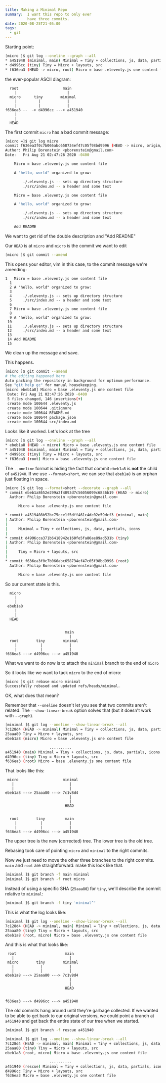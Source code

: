 ```yaml
---
title: Making a Minimal Repo
summary:  I want this repo to only ever
          have three commits.
date: 2020-08-25T21-05:00
tags:
  - git
---
```



Starting point:

```bash
[micro ]$ git log --oneline --graph --all
* a451940 (minimal, main) Minimal = Tiny + collections, js, data, partials, icons
* d4996cc (tiny) Tiny = Micro + layouts, src
* f636ea3 (HEAD -> micro, root) Micro = base .eleventy.js one content file
```

the ever-popular ASCII diagram:

```text
  root                    main
    |                       |
  micro      tiny        minimal
    |          |            |
    |          |            |
f636ea3 --  -> d4996cc ---> a451940
    |
    |
  HEAD
```

The first commit `micro` has
a bad commit message:

```bash
[micro =]$ git log micro
commit f636ea3f0c7b066abc658734ef47c05f98bd9996 (HEAD -> micro, origin/micro, root)
Author: Philip Borenstein <pborenstein@gmail.com>
Date:   Fri Aug 21 02:47:26 2020 -0400

    Micro = base .eleventy.js one content file

    A "hello, world" organized to grow:

        ./.eleventy.js -- sets up directory structure
        ./src/index.md -- a header and some text

    Micro = base .eleventy.js one content file

    A "hello, world" organized to grow:

        ./.eleventy.js -- sets up directory structure
        ./src/index.md -- a header and some text

    Add README
```

We want to get rid of the double description
and "Add READNE"

Our `HEAD` is at `micro`
and `micro` is the commit we want to edit


```bash
[micro ]$ git commit --amend
```

This opens your editor, vim in this case,
to the commit message we're amending:

```vim
1   Micro = base .eleventy.js one content file
  1
  2 A "hello, world" organized to grow:
  3
  4     ./.eleventy.js -- sets up directory structure
  5     ./src/index.md -- a header and some text
  6
  7 Micro = base .eleventy.js one content file
  8
  9 A "hello, world" organized to grow:
 10
 11     ./.eleventy.js -- sets up directory structure
 12     ./src/index.md -- a header and some text
 13
 14 Add README
 15
 ```

We clean up the message and save.

This happens.

```bash
[micro ]$ git commit --amend
# the editing happened here
Auto packing the repository in background for optimum performance.
See "git help gc" for manual housekeeping.
[micro ebeb1a8] Micro = base .eleventy.js one content file
 Date: Fri Aug 21 02:47:26 2020 -0400
 5 files changed, 146 insertions(+)
 create mode 100644 .eleventy.js
 create mode 100644 .gitignore
 create mode 100644 README.md
 create mode 100644 package.json
 create mode 100644 src/index.md
 ```

Looks like it worked. Let's look at the tree

```bash
[micro ]$ git log --oneline --graph --all
* ebeb1a8 (HEAD -> micro) Micro = base .eleventy.js one content file
* a451940 (minimal, main) Minimal = Tiny + collections, js, data, partials, icons
* d4996cc (tiny) Tiny = Micro + layouts, src
* f636ea3 (root) Micro = base .eleventy.js one content file
```

The `--oneline` format is hiding the fact that
commit `ebeb1a8` is **not** the child of `a451940`.
If we use `--format=short`, we can see that
`ebeb1a8` is an orphan just floating in space.


```bash
[micro ]$ git log --format=short --decorate --graph --all
* commit ebeb1a8652e299a2f4093d7c56056099c6836b19 (HEAD -> micro)
  Author: Philip Borenstein <pborenstein@gmail.com>

      Micro = base .eleventy.js one content file

* commit a4519408b52bc75cce1f5dff461c4dc02e59dcf3 (minimal, main)
| Author: Philip Borenstein <pborenstein@gmail.com>
|
|     Minimal = Tiny + collections, js, data, partials, icons
|
* commit d4996cca371b6418942e160fe5fa86ae89ad531b (tiny)
| Author: Philip Borenstein <pborenstein@gmail.com>
|
|     Tiny = Micro + layouts, src
|
* commit f636ea3f0c7b066abc658734ef47c05f98bd9996 (root)
  Author: Philip Borenstein <pborenstein@gmail.com>

      Micro = base .eleventy.js one content file

```

So our current state is this.


```text
  micro
    |
    |
 ebeb1a8
    |
    |
  HEAD


                           main
                             |
  root        tiny        minimal
    |           |            |
    |           |            |
f636ea3 ---> d4996cc ---> a451940
```

What we want to do now is to attach
the `minimal` branch to the end of `micro`

So it looks like we want to tack `micro`
to the end of micro:

```bash
[micro ]$ git rebase micro minimal
Successfully rebased and updated refs/heads/minimal.
```

OK, what does that mean?

Remember that `--oneline` doesn't let
you see that two commits aren't related.
The `--show-linear-break` option solves
that (but it doesn't work with `--graph`).

```bash
[minimal ]$ git log --oneline --show-linear-break --all
7c128d4 (HEAD -> minimal) Minimal = Tiny + collections, js, data, partials, icons
25aaa80 Tiny = Micro + layouts, src
ebeb1a8 (micro) Micro = base .eleventy.js one content file

                    ..........
a451940 (main) Minimal = Tiny + collections, js, data, partials, icons
d4996cc (tiny) Tiny = Micro + layouts, src
f636ea3 (root) Micro = base .eleventy.js one content file
```

That looks like this:

```text
 micro                    minimal
   |                         |
   |                         |
ebeb1a8 ---> 25aaa80 ---> 7c1v8d4
                             |
                             |
                           HEAD


  root        tiny         main
    |           |            |
    |           |            |
f636ea3 ---> d4996cc ---> a451940
```

The upper tree is the new (corrected) tree.
The lower tree is the old tree.

Rebasing took care of pointing
`micro` and `minimal` to the right commits.

Now we just need to move the other
three branches to the right commits.
`main` and `root` are straightforward:
make this look like that.

```bash
[minimal ]$ git branch -f main minimal
[minimal ]$ git branch -f root micro
```

Instead of using a specific SHA (`25aaa80`) for `tiny`,
we'll describe the commit relative to `minimal`:

```bash
[minimal ]$ git branch -f tiny 'minimal^'
```

This is what the log looks like:

```bash
[minimal ]$ git log --oneline --show-linear-break --all
7c128d4 (HEAD -> minimal, main) Minimal = Tiny + collections, js, data, partials, icons
25aaa80 (tiny) Tiny = Micro + layouts, src
ebeb1a8 (root, micro) Micro = base .eleventy.js one content file
```

And this is what that looks like:

```text
 root                      main
   |                         |
 micro        tiny        minimal
   |            |            |
   |            |            |
ebeb1a8 ---> 25aaa80 ---> 7c1v8d4
                             |
                             |
                           HEAD


f636ea3 ---> d4996cc ---> a451940
```

The old commits hang around until
they're garbage collected.
If we wanted to be able to get
back to our original versions,
we could point a branch at
`a451940` and get back the entire
state of our tree when we started.

```bash
[minimal ]$ git branch -f rescue a451940

[minimal ]$ git log --oneline --show-linear-break --all
7c128d4 (HEAD -> minimal, main) Minimal = Tiny + collections, js, data, partials, icons
25aaa80 (tiny) Tiny = Micro + layouts, src
ebeb1a8 (root, micro) Micro = base .eleventy.js one content file

                    ..........
a451940 (rescue) Minimal = Tiny + collections, js, data, partials, icons
d4996cc Tiny = Micro + layouts, src
f636ea3 Micro = base .eleventy.js one content file
```

